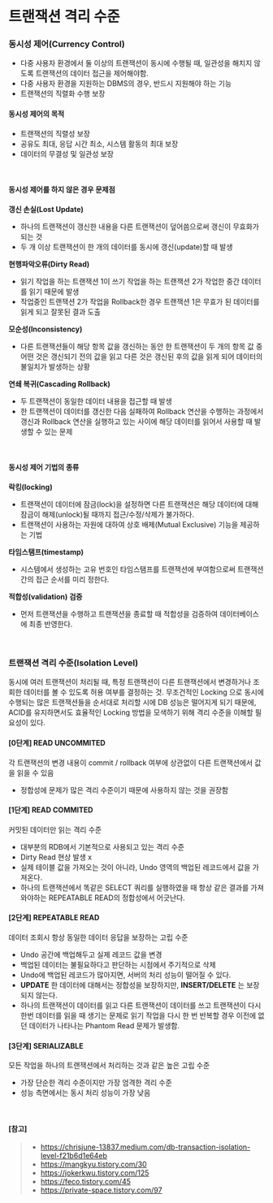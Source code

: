 # 트랜잭션 격리 수준

### 동시성 제어(Currency Control)

- 다중 사용자 환경에서 둘 이상의 트랜잭션이 동시에 수행될 때, 일관성을 해치지 않도록 트랜잭션의 데이터 접근을 제어해야함.
- 다중 사용자 환경을 지원하는 DBMS의 경우, 반드시 지원해야 하는 기능
- 트랜잭션의 직렬화 수행 보장

#### 동시성 제어의 목적

- 트랜잭션의 직렬성 보장
- 공유도 최대, 응답 시간 최소, 시스템 활동의 최대 보장
- 데이터의 무결성 및 일관성 보장

<br>

#### 동시성 제어를 하지 않은 경우 문제점

**갱신 손실(Lost Update)**

- 하나의 트랜잭션이 갱신한 내용을 다른 트랜잭션이 덮어씀으로써 갱신이 무효화가 되는 것
- 두 개 이상 트랜잭션이 한 개의 데이터를 동시에 갱신(update)할 때 발생

**현행파악오류(Dirty Read)**

- 읽기 작업을 하는 트랜잭션 1이 쓰기 작업을 하는 트랜잭션 2가 작업한 중간 데이터를 읽기 때문에 발생
- 작업중인 트랜잭션 2가 작업을 Rollback한 경우 트랜잭션 1은 무효가 된 데이터를 읽게 되고 잘못된 결과 도출

**모순성(Inconsistency)**

- 다른 트랜잭션들이 해당 항목 값을 갱신하는 동안 한 트랜잭션이 두 개의 항목 값 중 어떤 것은 갱신되기 전의 값을 읽고 다른 것은 갱신된 후의 값을 읽게 되어 데이터의 불일치가 발생하는 상황

**연쇄 복귀(Cascading Rollback)**

- 두 트랜잭션이 동일한 데이터 내용을 접근할 때 발생
- 한 트랜잭션이 데이터를 갱신한 다음 실패하여 Rollback 연산을 수행하는 과정에서 갱신과 Rollback 연산을 실행하고 있는 사이에 해당 데이터를 읽어서 사용할 때 발생할 수 있는 문제

<br>

#### 동시성 제어 기법의 종류

**락킹(locking)**

- 트랜잭션이 데이터에 잠금(lock)을 설정하면 다른 트랜잭션은 해당 데이터에 대해 잠금이 해제(unlock)될 때까지 접근/수정/삭제가 불가하다.
- 트랜잭션이 사용하는 자원에 대하여 상호 배제(Mutual Exclusive) 기능을 제공하는 기법

**타임스탬프(timestamp)**

- 시스템에서 생성하는 고유 번호인 타임스탬프를 트랜잭션에 부여함으로써 트랜잭션간의 접근 순서를 미리 정한다.

**적합성(validation) 검증**

- 먼저 트랜잭션을 수행하고 트랜잭션을 종료할 때 적합성을 검증하여 데이터베이스에 최종 반영한다.

<br>

### 트랜잭션 격리 수준(Isolation Level)

동시에 여러 트랜잭션이 처리될 때, 특정 트랜잭션이 다른 트랜잭션에서 변경하거나 조회한 데이터를 볼 수 있도록 허용 여부를 결정하는 것. 무조건적인 Locking 으로 동시에 수행되는 많은 트랜잭션들을 순서대로 처리할 시에 DB 성능은 떨어지게 되기 때문에, ACID를 유지하면서도 효율적인 Locking 방법을 모색하기 위해 격리 수준을 이해할 필요성이 있다.

#### [0단계] READ UNCOMMITED

각 트랜잭션의 변경 내용이 commit / rollback 여부에 상관없이 다른 트랜잭션에서 값을 읽을 수 있음

- 정합성에 문제가 많은 격리 수준이기 때문에 사용하지 않는 것을 권장함

#### [1단계] READ COMMITED

커밋된 데이터만 읽는 격리 수준

- 대부분의 RDB에서 기본적으로 사용되고 있는 격리 수준
- Dirty Read 현상 발생 x
- 실제 테이블 값을 가져오는 것이 아니라, Undo 영역의 백업된 레코드에서 값을 가져온다.
- 하나의 트랜잭션에서 똑같은 SELECT 쿼리를 실행하였을 때 항상 같은 결과를 가져와야하는 REPEATABLE READ의 정합성에서 어긋난다.

#### [2단계] REPEATABLE READ

데이터 조회시 항상 동일한 데이터 응답을 보장하는 고립 수준

- Undo 공간에 백업해두고 실제 레코드 값을 변경
- 백업된 데이터는 불필요하다고 판단하는 시점에서 주기적으로 삭제
- Undo에 백업된 레코드가 많아지면, 서버의 처리 성능이 떨어질 수 있다.
- **UPDATE** 한 데이터에 대해서는 정합성을 보장하지만, **INSERT/DELETE** 는 보장되지 않는다.
- 하나의 트랜잭션이 데이터를 읽고 다른 트랜잭션이 데이터를 쓰고 트랜잭션이 다시 한번 데이터를 읽을 때 생기는 문제로 읽기 작업을 다시 한 번 반복할 경우 이전에 없던 데이터가 나타나는 Phantom Read 문제가 발생함.

#### [3단계] SERIALIZABLE

모든 작업을 하나의 트랜잭션에서 처리하는 것과 같은 높은 고립 수준

- 가장 단순한 격리 수준이지만 가장 엄격한 격리 수준
- 성능 측면에서는 동시 처리 성능이 가장 낮음

<Br>

#### [참고]

> - https://chrisjune-13837.medium.com/db-transaction-isolation-level-f21b6d1e64eb
> - https://mangkyu.tistory.com/30
> - https://jokerkwu.tistory.com/125
> - https://feco.tistory.com/45
> - https://private-space.tistory.com/97

